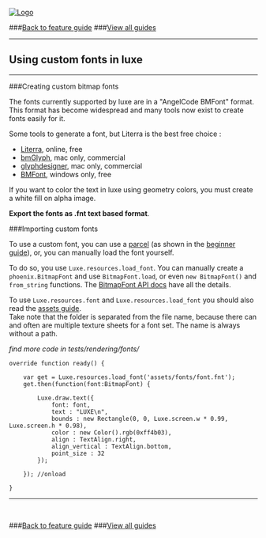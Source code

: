 
[![Logo](http://luxeengine.com/images/logo.png)](index.html)

###[Back to feature guide](guide.html#list)
###[View all guides](guide.html)

---
## Using custom fonts in luxe
---


###Creating custom bitmap fonts

The fonts currently supported by luxe are in a "AngelCode BMFont" format. This format has become widespread and many tools now exist to create fonts easily for it.

Some tools to generate a font, but Literra is the best free choice :

- [Literra](http://kvazars.com/littera/), online, free
- [bmGlyph](http://www.bmglyph.com/), mac only, commercial
- [glyphdesigner](https://71squared.com/en/glyphdesigner), mac only, commercial
- [BMFont](http://www.angelcode.com/products/bmfont/), windows only, free

If you want to color the text in luxe using geometry colors, you must create a white fill on alpha image.

**Export the fonts as .fnt text based format**. 

###Importing custom fonts

To use a custom font, you can use a [parcel](guide.parcels.html) (as shown in the [beginner guide](guide.four.html)), or, you can manually load the font yourself.

To do so, you use `Luxe.resources.load_font`. You can manually create a `phoenix.BitmapFont` and use `BitmapFont.load`, or even `new BitmapFont()` and `from_string` functions. The [BitmapFont API docs](api/phoenix/BitmapFont.html) have all the details.


To use `Luxe.resources.font` and `Luxe.resources.load_font` you should also read the [assets guide](guide.assets.html).   
Take note that the folder is separated from the file name, because there can and often are multiple texture sheets for a font set. The name is always without a path.

_find more code in tests/rendering/fonts/_

```
override function ready() {

    var get = Luxe.resources.load_font('assets/fonts/font.fnt');
    get.then(function(font:BitmapFont) {

        Luxe.draw.text({
            font: font,
            text : "LUXE\n",
            bounds : new Rectangle(0, 0, Luxe.screen.w * 0.99, Luxe.screen.h * 0.98),
            color : new Color().rgb(0xff4b03),
            align : TextAlign.right,
            align_vertical : TextAlign.bottom,
            point_size : 32
        });

    }); //onload

}
```

---

&nbsp;   

###[Back to feature guide](guide.html#list)
###[View all guides](guide.html)

&nbsp;   
&nbsp;   
&nbsp;   